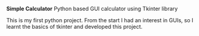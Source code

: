 **Simple Calculator**
Python based GUI calculator using Tkinter library

This is my first python project. From the start I had an interest in GUIs, so I learnt the basics of tkinter and developed this project.
